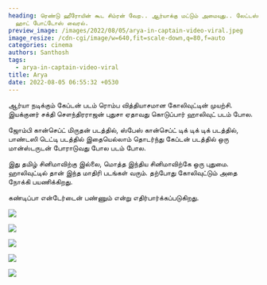 ```yaml
---
heading: ரெண்டு ஹீரோயின் கூட சிம்ரன் வேற.. ஆர்யாக்கு மட்டும் அமையுது.. லேட்டஸ்ட்
  ஹாட் போட்டோஸ் வைரல்.
preview_image: /images/2022/08/05/arya-in-captain-video-viral.jpeg
image_resize: /cdn-cgi/image/w=640,fit=scale-down,q=80,f=auto
categories: cinema
authors: Santhosh
tags:
  - arya-in-captain-video-viral
title: Arya
date: 2022-08-05 06:55:32 +0530
---
```



ஆர்யா நடிக்கும் கேப்டன் படம் ரொம்ப வித்தியாசமான கோலிவுட்டின் முயற்சி. இயக்குனர் சக்தி சௌந்திரராஜன் புதுசா ஏதாவது கொடுப்பார் ஹாலிவுட் படம் போல.

ஜோம்பி கான்செப்ட் மிருதன் படத்தில், ஸ்பேஸ் கான்செப்ட் டிக் டிக் டிக் படத்தில், பாண்டஸி டெட்டி படத்தில் இதையெல்லாம் தொடர்ந்து கேப்டன் படத்தில் ஒரு மான்ஸ்டருடன் போராடுவது போல படம் போல.

இது தமிழ் சினிமாவிற்கு இல்லை, மொத்த இந்திய சினிமாவிற்கே ஒரு புதுமை. ஹாலிவுட்டில் தான் இந்த மாதிரி படங்கள் வரும். தற்போது கோலிவுட்டும் அதை நோக்கி பயணிக்கிறது.

கண்டிப்பா என்டேர்டைன் பண்ணும் என்று எதிர்பார்க்கப்படுகிறது.

![](/images/2022/08/05/captain-latest-arya-2.jpeg)

![](/images/2022/08/05/captain-latest-arya-3.jpeg)

![](/images/2022/08/05/captain-latest-arya-4.jpeg)

![](/images/2022/08/05/captain-latest-arya-6.jpeg)

![](/images/2022/08/05/captain-latest-arya-1.jpeg)